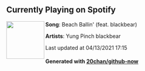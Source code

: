 ## Currently Playing on Spotify

[<img align="left" width="100" src="https://i.scdn.co/image/ab67616d00001e02be56177c667eca5074231bc5">](https://open.spotify.com/album/5DTP8GQPmmIa0snB8pGESz)

**Song**: Beach Ballin' (feat. blackbear)

**Artists**: Yung Pinch blackbear

Last updated at 04/13/2021 17:15

#### Generated with [20chan/github-now](https://github.com/20chan/github-now)